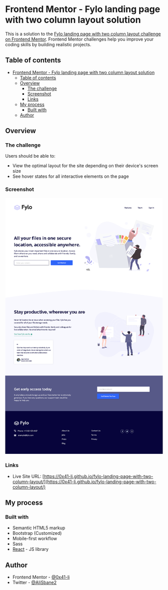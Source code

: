 # Frontend Mentor - Fylo landing page with two column layout solution

This is a solution to the [Fylo landing page with two column layout challenge on Frontend Mentor](https://www.frontendmentor.io/challenges/fylo-landing-page-with-two-column-layout-5ca5ef041e82137ec91a50f5). Frontend Mentor challenges help you improve your coding skills by building realistic projects. 

## Table of contents

- [Frontend Mentor - Fylo landing page with two column layout solution](#frontend-mentor---fylo-landing-page-with-two-column-layout-solution)
  - [Table of contents](#table-of-contents)
  - [Overview](#overview)
    - [The challenge](#the-challenge)
    - [Screenshot](#screenshot)
    - [Links](#links)
  - [My process](#my-process)
    - [Built with](#built-with)
  - [Author](#author)

## Overview

### The challenge

Users should be able to:

- View the optimal layout for the site depending on their device's screen size
- See hover states for all interactive elements on the page

### Screenshot

![](./screenshot.png)

### Links

- Live Site URL: [https://0x41-li.github.io/fylo-landing-page-with-two-column-layout/](https://0x41-li.github.io/fylo-landing-page-with-two-column-layout/)

## My process

### Built with

- Semantic HTML5 markup
- Bootstrap (Customized)
- Mobile-first workflow
- Sass
- [React](https://reactjs.org/) - JS library

## Author

- Frontend Mentor - [@0x41-li](https://www.frontendmentor.io/profile/yourusername)
- Twitter - [@AliSbane2](https://www.twitter.com/AliSbane2)
